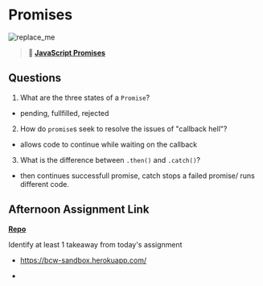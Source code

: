 # Promises

![replace_me](https://codeworks.blob.core.windows.net/public/assets/img/illustrations/placeholder.svg)

> **📖 [JavaScript Promises](https://codeworksacademy.com/fs-student-guide/resources/wk4/02-Promises)**

## Questions

1. What are the three states of a `Promise`?
  - pending, fullfilled, rejected
2. How do `promise`s seek to resolve the issues of "callback hell"?
  - allows code to continue while waiting on the callback
3. What is the difference between `.then()` and `.catch()`?
  - then continues successfull promise, catch stops a failed promise/ runs different code.

## Afternoon Assignment Link

**[Repo](https://github.com/wstippetts/gregslist-async.git)**

Identify at least 1 takeaway from today's assignment

  - https://bcw-sandbox.herokuapp.com/

  - 
